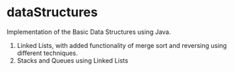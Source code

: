 # dataStructures
Implementation of the Basic Data Structures using Java.
1. Linked Lists, with added functionality of merge sort and reversing using different techniques.
2. Stacks and Queues using Linked Lists
